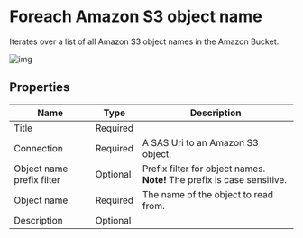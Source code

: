 # Foreach Amazon S3 object name

Iterates over a list of all Amazon S3 object names in the Amazon Bucket. 

![img](https://profitbasedocs.blob.core.windows.net/flowimages/foreach-amaz.png)

## Properties

| Name             | Type      |Description                                             |
|------------------|-----------|--------------------------------------------------------|
| Title            | Required  |      |
| Connection       | Required  | A SAS Uri to an Amazon S3 object.        |
| Object name prefix filter       | Optional  | Prefix filter for object names. **Note!** The prefix is case sensitive.  |
| Object name        | Required  | The name of the object to read from. |
| Description | Optional | |